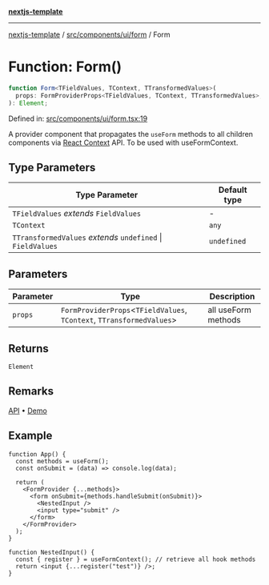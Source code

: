 [**nextjs-template**](../../../../../README.md)

---

[nextjs-template](../../../../../README.md) / [src/components/ui/form](../README.md) / Form

# Function: Form()

```ts
function Form<TFieldValues, TContext, TTransformedValues>(
  props: FormProviderProps<TFieldValues, TContext, TTransformedValues>,
): Element;
```

Defined in: [src/components/ui/form.tsx:19](https://github.com/Its-Satyajit/nextjs-template/blob/main/src/components/ui/form.tsx#L19)

A provider component that propagates the `useForm` methods to all children components via [React Context](https://reactjs.org/docs/context.html) API. To be used with useFormContext.

## Type Parameters

| Type Parameter                                              | Default type |
| ----------------------------------------------------------- | ------------ |
| `TFieldValues` _extends_ `FieldValues`                      | -            |
| `TContext`                                                  | `any`        |
| `TTransformedValues` _extends_ `undefined` \| `FieldValues` | `undefined`  |

## Parameters

| Parameter | Type                                                                    | Description         |
| --------- | ----------------------------------------------------------------------- | ------------------- |
| `props`   | `FormProviderProps`\<`TFieldValues`, `TContext`, `TTransformedValues`\> | all useForm methods |

## Returns

`Element`

## Remarks

[API](https://react-hook-form.com/docs/useformcontext) • [Demo](https://codesandbox.io/s/react-hook-form-v7-form-context-ytudi)

## Example

```tsx
function App() {
  const methods = useForm();
  const onSubmit = (data) => console.log(data);

  return (
    <FormProvider {...methods}>
      <form onSubmit={methods.handleSubmit(onSubmit)}>
        <NestedInput />
        <input type="submit" />
      </form>
    </FormProvider>
  );
}

function NestedInput() {
  const { register } = useFormContext(); // retrieve all hook methods
  return <input {...register("test")} />;
}
```

